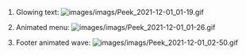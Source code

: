 1. Glowing text:
![images/imags/Peek_2021-12-01_01-19.gif](images/imags/Peek_2021-12-01_01-19.gif)

2. Animated menu:
![images/imags/Peek_2021-12-01_01-26.gif](images/imags/Peek_2021-12-01_01-26.gif)

3. Footer animated wave:
![images/imags/Peek_2021-12-01_02-50.gif](images/imags/Peek_2021-12-01_02-50.gif)

